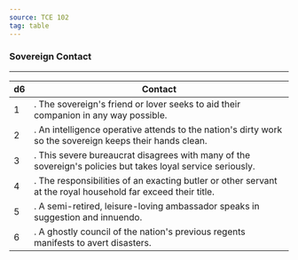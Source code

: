 ```yaml
---
source: TCE 102
tag: table
---
```


### Sovereign Contact
---
|d6|Contact|
|----|------------|
|1|. The sovereign's friend or lover seeks to aid their companion in any way possible.|
|2|. An intelligence operative attends to the nation's dirty work so the sovereign keeps their hands clean.|
|3|. This severe bureaucrat disagrees with many of the sovereign's policies but takes loyal service seriously.|
|4|. The responsibilities of an exacting butler or other servant at the royal household far exceed their title.|
|5|. A semi-retired, leisure-loving ambassador speaks in suggestion and innuendo.|
|6|. A ghostly council of the nation's previous regents manifests to avert disasters.|
